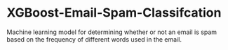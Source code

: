 # XGBoost-Email-Spam-Classifcation
Machine learning model for determining whether or not an email is spam based on the frequency of different words used in the email.
